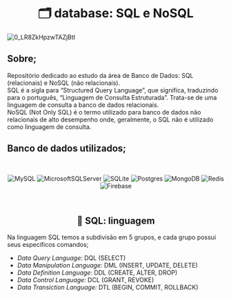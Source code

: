 <h1 align="center">🗂️ database: SQL e NoSQL</h1>

![0_LR8ZkHpzwTAZjBtI](https://user-images.githubusercontent.com/101408372/171047759-e4966e16-f8e5-4946-93ae-4a2434ff4321.png)

## **Sobre;**
Repositório dedicado ao estudo da área de Banco de Dados: SQL (relacionais) e NoSQL (não relacionais). <br> SQL é a sigla para “Structured Query Language”, que significa, traduzindo para o português, “Linguagem de Consulta Estruturada”. Trata-se de uma linguagem de consulta a banco de dados relacionais. <br> NoSQL (Not Only SQL) é o termo utilizado para banco de dados não relacionais de alto desempenho onde, geralmente, o SQL não é utilizado como linguagem de consulta.

## **Banco de dados utilizados;**

<br>

<div align="center">

![MySQL](https://img.shields.io/badge/mysql-%2300f.svg?style=for-the-badge&logo=mysql&logoColor=white) ![MicrosoftSQLServer](https://img.shields.io/badge/Microsoft%20SQL%20Sever-CC2927?style=for-the-badge&logo=microsoft%20sql%20server&logoColor=white) ![SQLite](https://img.shields.io/badge/sqlite-%2307405e.svg?style=for-the-badge&logo=sqlite&logoColor=white)  ![Postgres](https://img.shields.io/badge/postgres-%23316192.svg?style=for-the-badge&logo=postgresql&logoColor=white) ![MongoDB](https://img.shields.io/badge/MongoDB-%234ea94b.svg?style=for-the-badge&logo=mongodb&logoColor=white) ![Redis](https://img.shields.io/badge/redis-%23DD0031.svg?style=for-the-badge&logo=redis&logoColor=white) 	![Firebase](https://img.shields.io/badge/Firebase-039BE5?style=for-the-badge&logo=Firebase&logoColor=white)

</div>

<br>

<h2 align="center">🔑 SQL: linguagem</h2>

Na linguagem SQL temos a subdivisão em 5 grupos, e cada grupo possui seus especificos comandos;
- *Data Query Language:*  DQL (SELECT) 
- *Data Manipulation Language:* DML (INSERT, UPDATE, DELETE) 
- *Data Definition Language:* DDL (CREATE, ALTER, DROP) 
-  *Data Control Language:* DCL (GRANT, REVOKE)  
- *Data Transiction Language:* DTL (BEGIN, COMMIT, ROLLBACK) 





